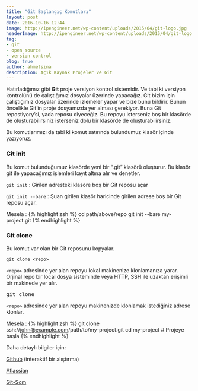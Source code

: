 ```yaml
---
title: "Git Başlangıç Komutları"
layout: post
date: 2016-10-16 12:44
image: http://ipengineer.net/wp-content/uploads/2015/04/git-logo.jpg
headerImage: http://ipengineer.net/wp-content/uploads/2015/04/git-logo.jpg
tag:
- git
- open source
- version control
blog: true
author: ahmetsina
description: Açık Kaynak Projeler ve Git
---
```



Hatırladığımız gibi **Git** proje versiyon kontrol sistemidir.  Ve tabi ki versiyon kontrolünü de çalıştığımız dosyalar üzerinde yapacağız. Git bizim için çalıştığımız dosyalar üzerinde izlemeler yapar ve bize bunu bildirir. Bunun öncelikle Git’in proje dosyamızda yer alması gerekiyor. Buna Git repostiyory’si, yada reposu diyeceğiz. Bu repoyu isterseniz boş bir klasörde de oluşturabilirsiniz isterseniz dolu bir klasörde de oluşturabilirsiniz.

Bu komutlarımızı da tabi ki komut satırında bulundumuz klasör içinde yazıyoruz.


### Git init

Bu komut bulunduğumuz klasörde yeni bir “.git” klasörü oluşturur. Bu klasör git ile yapacağımız işlemleri kayıt altına alır ve denetler.

  `git init` : Girilen adresteki klasöre boş bir Git reposu açar

  `git init --bare` : Şuan girilen klasör haricinde girilen adrese boş bir Git reposu açar.

  Mesela :
    {% highlight zsh %}
    cd path/above/repo
    git init --bare my-project.git
    {% endhighlight %}

### Git clone

Bu komut var olan bir Git reposunu kopyalar.

  `git clone <repo>`

`<repo>` adresinde yer alan repoyu lokal makinenize klonlamanıza yarar. Orjinal repo bir local dosya sisteminde veya HTTP, SSH ile uzaktan erişimli bir makinede yer alır.

  <pre>git clone</pre>

`<repo>` adresinde yer alan repoyu makinenizde klonlamak istediğiniz adrese klonlar.

Mesela :
      {% highlight zsh %}
      git clone ssh://john@example.com/path/to/my-project.git
      cd my-project
      # Projeye başla
      {% endhighlight %}



Daha detaylı bilgiler için:

[Github](https://try.github.io/) (interaktif bir alıştırma)

[Atlassian](https://www.atlassian.com/git/tutorials/setting-up-a-repository)

[Git-Scm](https://git-scm.com/book/tr/v1)
